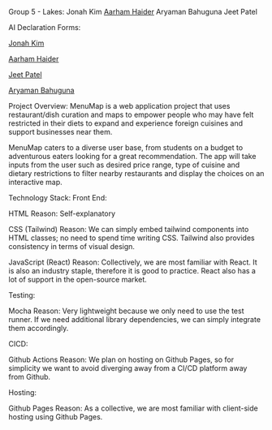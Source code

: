 Group 5 - Lakes:
Jonah Kim
[Aarham Haider](https://github.com/AarhamH)
Aryaman Bahuguna
Jeet Patel

AI Declaration Forms:

[Jonah Kim](/ProjectMileston1_AI_Declaration_Jonah_Kim_301395290.pdf)

[Aarham Haider](/ProjectMileston1_AI_Declaration_Aarham_Haider_301462422.pdf)

[Jeet Patel](/ProjectMileston1_AI_Declaration_Jeet_Patel_301573108.pdf)

[Aryaman Bahuguna](/P1_AI_Declaration_Aryaman_Bahuguna_301563474.pdf)

Project Overview:
MenuMap is a web application project that uses restaurant/dish curation and maps to empower people who may have felt restricted in their diets to expand and experience foreign cuisines and support businesses near them. 

MenuMap caters to a diverse user base, from students on a budget to adventurous eaters looking for a great recommendation. The app will take inputs from the user such as desired price range, type of cuisine and dietary restrictions to filter nearby restaurants and display the choices on an interactive map.

Technology Stack:
Front End:

HTML
Reason: Self-explanatory

CSS (Tailwind)
Reason: We can simply embed tailwind components into HTML classes; no need to spend time writing CSS. Tailwind also provides consistency in terms of visual design.

JavaScript (React)
Reason: Collectively, we are most familiar with React. It is also an industry staple, therefore it is good to practice. React also has a lot of support in the open-source market.

Testing:

Mocha
Reason: Very lightweight because we only need to use the test runner. If we need additional library dependencies, we can simply integrate them accordingly.

CICD:

Github Actions
Reason: We plan on hosting on Github Pages, so for simplicity we want to avoid diverging away from a CI/CD platform away from Github.

Hosting:

Github Pages
Reason: As a collective, we are most familiar with client-side hosting using Github Pages.
